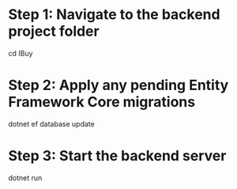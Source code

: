 # Step 1: Navigate to the backend project folder
cd IBuy

# Step 2: Apply any pending Entity Framework Core migrations
dotnet ef database update

# Step 3: Start the backend server
dotnet run
